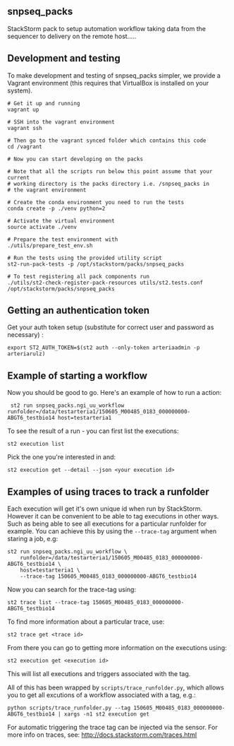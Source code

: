 snpseq_packs
-------------

StackStorm pack to setup automation workflow taking data from the sequencer to delivery on the remote host.....

Development and testing
-----------------------
To make development and testing of snpseq_packs simpler, we provide a Vagrant environment (this requires that VirtualBox is installed on your system).

```
# Get it up and running
vagrant up

# SSH into the vagrant environment
vagrant ssh

# Then go to the vagrant synced folder which contains this code
cd /vagrant

# Now you can start developing on the packs

# Note that all the scripts run below this point assume that your current
# working directory is the packs directory i.e. /snpseq_packs in
# the vagrant environment

# Create the conda environment you need to run the tests
conda create -p ./venv python=2

# Activate the virtual environment
source activate ./venv

# Prepare the test environment with
./utils/prepare_test_env.sh

# Run the tests using the provided utility script
st2-run-pack-tests -p /opt/stackstorm/packs/snpseq_packs

# To test registering all pack components run
./utils/st2-check-register-pack-resources utils/st2.tests.conf /opt/stackstorm/packs/snpseq_packs

```

Getting an authentication token
-------------------------------

Get your auth token setup (substitute for correct user and password as necessary) :

    export ST2_AUTH_TOKEN=$(st2 auth --only-token arteriaadmin -p arteriarulz)
    
Example of starting a workflow
------------------------------

Now you should be good to go. Here's an example of how to run a action:

     st2 run snpseq_packs.ngi_uu_workflow runfolder=/data/testarteria1/150605_M00485_0183_000000000-ABGT6_testbio14 host=testarteria1
     
To see the result of a run - you can first list the executions:

    st2 execution list
    
Pick the one you're interested in and:

    st2 execution get --detail --json <your execution id>
    
Examples of using traces to track a runfolder
---------------------------------------------

Each execution will get it's own unique id when run by StackStorm. However it can be convenient to be able to tag executions
in other ways. Such as being able to see all executions for a particular runfolder for example. You can achieve this by
 using  the `--trace-tag` argument when staring a job, e.g:
 
    st2 run snpseq_packs.ngi_uu_workflow \
        runfolder=/data/testarteria1/150605_M00485_0183_000000000-ABGT6_testbio14 \
        host=testarteria1 \
        --trace-tag 150605_M00485_0183_000000000-ABGT6_testbio14
    
Now you can search for the trace-tag using:

    st2 trace list --trace-tag 150605_M00485_0183_000000000-ABGT6_testbio14
    
To find more information about a particular trace, use:

    st2 trace get <trace id>
    
From there you can go to getting more information on the executions using:

    st2 execution get <execution id>
       
This will list all executions and triggers associated with the tag.

All of this has been wrapped by `scripts/trace_runfolder.py`, which allows you to get all excutions of a workflow
associated with a tag, e.g.:

    python scripts/trace_runfolder.py --tag 150605_M00485_0183_000000000-ABGT6_testbio14 | xargs -n1 st2 execution get
    
For automatic triggering the trace tag can be injected via the sensor. For more info on traces, see: http://docs.stackstorm.com/traces.html
